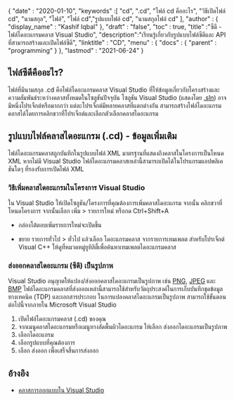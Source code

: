 {
  "date" : "2020-01-10",
  "keywords" :[ "cd", ".cd", "ไฟล์ cd คืออะไร", "วิธีเปิดไฟล์ cd", "นามสกุล", "ไฟล์", "ไฟล์ cd","รูปแบบไฟล์ cd", "นามสกุลไฟล์ cd" ],
  "author" : {
    "display_name" : "Kashif Iqbal"
},
  "draft" : "false",
  "toc" : true,
  "title" :"ซีดี - ไฟล์ไดอะแกรมคลาส Visual Studio",
  "description":"เรียนรู้เกี่ยวกับรูปแบบไฟล์ซีดีและ API ที่สามารถสร้างและเปิดไฟล์ซีดี",
  "linktitle" : "CD",
  "menu" : {
    "docs" : {
      "parent" : "programming"
}
},
  "lastmod" : "2021-06-24"
}

## ไฟล์ซีดีคืออะไร?

ไฟล์ที่มีนามสกุล .cd คือไฟล์ไดอะแกรมคลาส Visual Studio ที่ให้ข้อมูลเกี่ยวกับโครงสร้างและความสัมพันธ์ระหว่างคลาสทั้งหมดในโซลูชันปัจจุบัน โซลูชัน Visual Studio (แสดงโดย [.sln](/th/programming/sln/)) อาจมีหนึ่งโปรเจ็กต์หรือมากกว่า แต่ละโปรเจ็กต์มีหลายคลาสที่แตกต่างกัน สามารถสร้างไฟล์ไดอะแกรมคลาสได้โดยการคลิกขวาที่โปรเจ็กต์และเลือกตัวเลือกคลาสไดอะแกรม

## รูปแบบไฟล์คลาสไดอะแกรม (.cd) - ข้อมูลเพิ่มเติม

ไฟล์ไดอะแกรมคลาสถูกบันทึกในรูปแบบไฟล์ XML มาตรฐานที่แสดงถึงคลาสในโครงการเป็นโหนด XML หากไม่มี Visual Studio ไฟล์ไดอะแกรมคลาสเหล่านี้สามารถเปิดได้ในโปรแกรมแอปพลิเคชันใดๆ ที่รองรับการเปิดไฟล์ XML

### วิธีเพิ่มคลาสไดอะแกรมในโครงการ Visual Studio

ใน Visual Studio ให้เปิดโซลูชัน/โครงการที่คุณต้องการเพิ่มคลาสไดอะแกรม จากนั้น คลิกขวาที่โหนดโครงการ จากนั้นเลือก เพิ่ม > รายการใหม่ หรือกด Ctrl+Shift+A

* กล่องโต้ตอบเพิ่มรายการใหม่จะเปิดขึ้น

* ขยาย รายการทั่วไป > ทั่วไป แล้วเลือก ไดอะแกรมคลาส จากรายการเทมเพลต สำหรับโปรเจ็กต์ Visual C++ ให้ดูที่หมวดหมู่ยูทิลิตี้เพื่อค้นหาเทมเพลตไดอะแกรมคลาส

### ส่งออกคลาสไดอะแกรม (ซีดี) เป็นรูปภาพ

Visual Studio อนุญาตให้แปลง/ส่งออกคลาสไดอะแกรมเป็นรูปภาพ เช่น [PNG](/th/image/png/), [JPEG](/th/image/jpeg/) และ [BMP](/th/image/bmp/) ไฟล์ไดอะแกรมคลาสที่ส่งออกเหล่านี้สามารถใช้สำหรับวัตถุประสงค์ในการเก็บบันทึกชุดข้อมูลทางเทคนิค (TDP) และเอกสารประกอบ ในการแปลงคลาสไดอะแกรมเป็นรูปภาพ สามารถใช้ขั้นตอนต่อไปนี้จากภายใน Microsoft Visual Studio

1. เปิดไฟล์ไดอะแกรมคลาส (.cd) ของคุณ
1. จากเมนูคลาสไดอะแกรมหรือเมนูทางลัดพื้นผิวไดอะแกรม ให้เลือก ส่งออกไดอะแกรมเป็นรูปภาพ
1. เลือกไดอะแกรม
1. เลือกรูปแบบที่คุณต้องการ
1. เลือก ส่งออก เพื่อเสร็จสิ้นการส่งออก

## อ้างอิง

* [คลาสการออกแบบใน Visual Studio](https://learn.microsoft.com/en-us/visualstudio/ide/class-designer/designing-and-viewing-classes-and-types?view=vs-2019)

